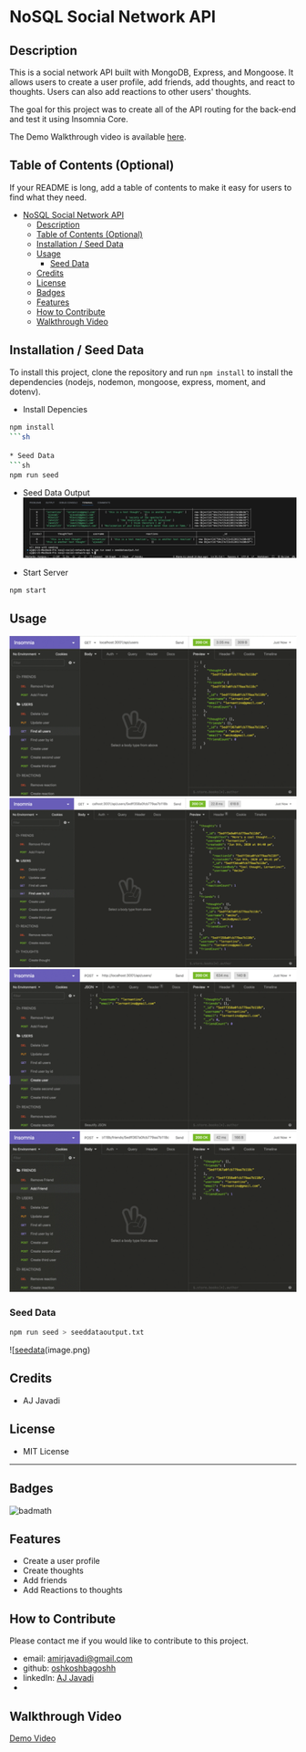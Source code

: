 # NoSQL Social Network API

## Description

This is a social network API built with MongoDB, Express,  and Mongoose. It allows users to create a user profile, add friends, add thoughts, and react to thoughts. Users can also add reactions to other users' thoughts.

The goal for this project was to create all of the API routing for the back-end and test it using Insomnia Core.

The Demo Walkthrough video is available [here](https://watch.screencastify.com/v/COU4wWvHZa8wzLo3LcXO).


## Table of Contents (Optional)

If your README is long, add a table of contents to make it easy for users to find what they need.

- [NoSQL Social Network API](#nosql-social-network-api)
  - [Description](#description)
  - [Table of Contents (Optional)](#table-of-contents-optional)
  - [Installation / Seed Data](#installation--seed-data)
  - [Usage](#usage)
    - [Seed Data](#seed-data)
  - [Credits](#credits)
  - [License](#license)
  - [Badges](#badges)
  - [Features](#features)
  - [How to Contribute](#how-to-contribute)
  - [Walkthrough Video](#walkthrough-video)

## Installation / Seed Data

To install this project, clone the repository and run `npm install` to install the dependencies (nodejs, nodemon, mongoose, express, moment, and dotenv).

* Install Depencies
```sh
npm install
```sh

* Seed Data
```sh
npm run seed
```
  * Seed Data Output 
    ![Alt text](assets/seeddata-image.png)

* Start Server
```sh
npm start
```




## Usage

![Alt text](assets/18-nosql-homework-demo-01.gif) 
![Alt text](assets/18-nosql-homework-demo-02.gif) 
![Alt text](assets/18-nosql-homework-demo-03.gif) 
![Alt text](assets/18-nosql-homework-demo-04.gif)

### Seed Data
 
 ```sh 
 npm run seed > seeddataoutput.txt 
```

![[seedata](/assets/seeddata-image.png)(image.png)


## Credits

- AJ Javadi

## License

- MIT License
---



## Badges

![badmath](https://img.shields.io/github/languages/top/lernantino/badmath)


## Features
- Create a user profile
- Create thoughts
- Add friends
- Add Reactions to thoughts
  


## How to Contribute

Please contact me if you would like to contribute to this project.

- email: amirjavadi@gmail.com
- github: [oshkoshbagoshh](https://github.com/oshkoshbagoshh)
- linkedIn: [AJ Javadi](https://www.linkedin.com/in/ajavadi25/)
- 

## Walkthrough Video

[Demo Video](https://watch.screencastify.com/v/COU4wWvHZa8wzLo3LcXO)

